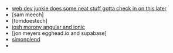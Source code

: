 - [web dev junkie does some neat stuff gotta check in on this later](https://www.youtube.com/@WebDevJunkie)
- [sam meech]
- [tomdoestech]
- [josh morony angular and ionic]()
- [jon meyers egghead.io and supabase]
- [simonplend](https://simonplend.com/blog/)
- 